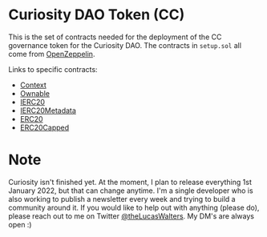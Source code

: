 # Curiosity DAO Token (CC)

This is the set of contracts needed for the deployment of the CC governance token for the Curiosity DAO.
The contracts in `setup.sol` all come from [OpenZeppelin](https://github.com/OpenZeppelin/openzeppelin-contracts/tree/master/contracts).

Links to specific contracts:

- [Context](https://github.com/OpenZeppelin/openzeppelin-contracts/blob/master/contracts/utils/Context.sol)
- [Ownable](https://github.com/OpenZeppelin/openzeppelin-contracts/blob/master/contracts/access/Ownable.sol)
- [IERC20](https://github.com/OpenZeppelin/openzeppelin-contracts/blob/master/contracts/token/ERC20/IERC20.sol)
- [IERC20Metadata](https://github.com/OpenZeppelin/openzeppelin-contracts/blob/master/contracts/token/ERC20/extensions/IERC20Metadata.sol)
- [ERC20](https://github.com/OpenZeppelin/openzeppelin-contracts/blob/master/contracts/token/ERC20/ERC20.sol)
- [ERC20Capped](https://github.com/OpenZeppelin/openzeppelin-contracts/blob/master/contracts/token/ERC20/extensions/ERC20Capped.sol)

# Note

Curiosity isn't finished yet. At the moment, I plan to release everything 1st January 2022, but that can change anytime.
I'm a single developer who is also working to publish a newsletter every week and trying to build a community around it.
If you would like to help out with anything (please do), please reach out to me on Twitter [@theLucasWalters](https://twitter.com/theLucasWalters).
My DM's are always open :)
